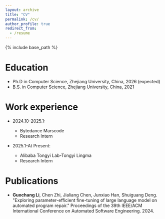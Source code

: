 ```yaml
---
layout: archive
title: "CV"
permalink: /cv/
author_profile: true
redirect_from:
  - /resume
---
```


{% include base_path %}

Education
======
* Ph.D in Computer Science, Zhejiang University, China, 2026 (expected)
* B.S. in Computer Science, Zhejiang University, China, 2021

Work experience
======
* 2024.10-2025.1:
  * Bytedance Marscode
  * Research Intern

* 2025.1-At Present:
  * Alibaba Tongyi Lab-Tongyi Lingma
  * Research Intern


Publications
======
- **Guochang Li**, Chen Zhi, Jialiang Chen, Junxiao Han, Shuiguang Deng. "Exploring parameter-efficient fine-tuning of large language model on automated program repair." Proceedings of the 39th IEEE/ACM International Conference on Automated Software Engineering. 2024.
  
